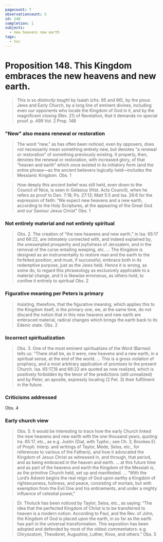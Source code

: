 ```yaml
---
pagecount: 7
observationcount: 5
id: 148
completion: 1
subjects:
  - new heavens new earth
tags:
  - toc
---
```

# Proposition 148. This Kingdom embraces the new heavens and new earth.

>This is so *distinctly taught* by Isaiah (chs. 65 and 66), by the pious Jews and Early Church, by a long line of eminent divines, including even our opponents who locate the Kingdom of God in it, and by the magnificent closing (Rev. 21) of Revelation, that it demands no special proof.
>p. 499 Vol. 2 Prop. 148
### "New" also means renewal or restoration
>The word “new,” as has often been noticed, even by opposers, does not necessarily mean something entirely new, but denotes “a renewal or restoration” of something previously existing. It properly, then, denotes the renewal or restoration, with increased glory, of that “heaven and earth” which once existed in its initiatory form (and the entire phrase—as the ancient believers logically held—includes the Messianic Kingdom.
>Obs. 1

>How deeply this ancient belief was still held, even down to the Council of Nice, is seen in Gelasius (Hist. Acts Council), when he refers as proof to Dan. 7:18; Ps. 27:13; Matt 5:5 and Isa. 26:6 for the expression of faith: “We expect new heavens and a new earth, according to the Holy Scriptures, at the appearing of the Great God and our Saviour Jesus Christ”
>Obs. 1
### Not entirely material and not entirely spiritual
>Obs. 2. The creation of “the new heavens and new earth,” in Isa. 65:17 and 66:22, are intimately connected with, and indeed explained by, the unexampled prosperity and joyfulness of Jerusalem, and in the removal of the curse entailing weeping, etc.
>...
>The Kingdom is designed as an instrumentality to restore man and the earth to the forfeited position, and must, if successful, embrace both in its redemptive purpose, just as the Jews held. Hence it is wrong, as some do, to regard this phraseology as exclusively applicable to a material change, and it is likewise erroneous, as others hold, to confine it entirely to spiritual
>Obs. 2
### Figurative meaning per Peters is primary
>Insisting, therefore, that the figurative meaning, which applies this to the Kingdom itself, is the primary one, we, at the same time, do not discard the notion that in this new heavens and new earth are embraced material, radical changes which brings the earth back to its Edenic state.
>Obs. 2
### Incorrect spiritualization 
>Obs. 3. One of the most eminent spiritualizes of the Word (Barnes) tells us: “There shall be, as it were, new heavens and a new earth, in a spiritual sense, at the end of the world.
>...
>This is a gross violation of prophecy, and a most arbitrary application of promises to the present Church. Isa. 65:17,18 and 66:22 are quoted as now realized, which is positively forbidden by the tenor of the predictions (still unrealized) and by Peter, an apostle, expressly locating (2 Pet. 3) their fulfilment in the future.

### Criticisms addressed
Obs. 4
### Early church view
>Obs. 5. It would be interesting to trace how the early Church linked the new heavens and new earth with the one thousand years, quoting Ira. 65:17, etc., as e.g. Justin (Dial, with Typho.; see Ch. 3, Brookes El. of Proph. Interp. and writings of Taylor, Mede, Seiss, etc., for references to various of the Fathers), and how it advocated the Kingdom of Jesus Christ as witnessed in, and through, that period, and as being embraced in the heaven and earth.
>...
>at this future time and as part of the heavens and earth the Kingdom of the Messiah is, as the primitive Church held, set up and manifested.
>...
>“With the Lord’s Advent begins the real reign of God upon earthy a Kingdom of righteousness, holiness, and peace, consisting of mortals, but with exemption from the Evil One and his enticements, and under a mighty influence of celestial power,”

>Dr. Tholuck has been noticed by Taylor, Seiss, etc., as saying: “The idea that the perfected Kingdom of Christ is to be transferred to heaven is a modern notion. According to Paul, and the Rev. of John, the Kingdom of God is placed upon the earth, in so far as the earth has part in the universal transformation. This exposition has been adopted and defended by most of the oldest commentators: e.g. Chrysostom, Theodoret, Augustine, Luther, Knox, and others.”
>Obs. 5